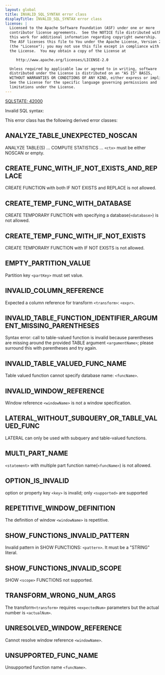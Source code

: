 ```yaml
---
layout: global
title: INVALID_SQL_SYNTAX error class
displayTitle: INVALID_SQL_SYNTAX error class
license: |
  Licensed to the Apache Software Foundation (ASF) under one or more
  contributor license agreements.  See the NOTICE file distributed with
  this work for additional information regarding copyright ownership.
  The ASF licenses this file to You under the Apache License, Version 2.0
  (the "License"); you may not use this file except in compliance with
  the License.  You may obtain a copy of the License at

     http://www.apache.org/licenses/LICENSE-2.0

  Unless required by applicable law or agreed to in writing, software
  distributed under the License is distributed on an "AS IS" BASIS,
  WITHOUT WARRANTIES OR CONDITIONS OF ANY KIND, either express or implied.
  See the License for the specific language governing permissions and
  limitations under the License.
---
```


[SQLSTATE: 42000](sql-error-conditions-sqlstates.html#class-42-syntax-error-or-access-rule-violation)

Invalid SQL syntax:

This error class has the following derived error classes:

## ANALYZE_TABLE_UNEXPECTED_NOSCAN

ANALYZE TABLE(S) ... COMPUTE STATISTICS ... `<ctx>` must be either NOSCAN or empty.

## CREATE_FUNC_WITH_IF_NOT_EXISTS_AND_REPLACE

CREATE FUNCTION with both IF NOT EXISTS and REPLACE is not allowed.

## CREATE_TEMP_FUNC_WITH_DATABASE

CREATE TEMPORARY FUNCTION with specifying a database(`<database>`) is not allowed.

## CREATE_TEMP_FUNC_WITH_IF_NOT_EXISTS

CREATE TEMPORARY FUNCTION with IF NOT EXISTS is not allowed.

## EMPTY_PARTITION_VALUE

Partition key `<partKey>` must set value.

## INVALID_COLUMN_REFERENCE

Expected a column reference for transform `<transform>`: `<expr>`.

## INVALID_TABLE_FUNCTION_IDENTIFIER_ARGUMENT_MISSING_PARENTHESES

Syntax error: call to table-valued function is invalid because parentheses are missing around the provided TABLE argument `<argumentName>`; please surround this with parentheses and try again.

## INVALID_TABLE_VALUED_FUNC_NAME

Table valued function cannot specify database name: `<funcName>`.

## INVALID_WINDOW_REFERENCE

Window reference `<windowName>` is not a window specification.

## LATERAL_WITHOUT_SUBQUERY_OR_TABLE_VALUED_FUNC

LATERAL can only be used with subquery and table-valued functions.

## MULTI_PART_NAME

`<statement>` with multiple part function name(`<funcName>`) is not allowed.

## OPTION_IS_INVALID

option or property key `<key>` is invalid; only `<supported>` are supported

## REPETITIVE_WINDOW_DEFINITION

The definition of window `<windowName>` is repetitive.

## SHOW_FUNCTIONS_INVALID_PATTERN

Invalid pattern in SHOW FUNCTIONS: `<pattern>`. It must be a "STRING" literal.

## SHOW_FUNCTIONS_INVALID_SCOPE

SHOW `<scope>` FUNCTIONS not supported.

## TRANSFORM_WRONG_NUM_ARGS

The transform`<transform>` requires `<expectedNum>` parameters but the actual number is `<actualNum>`.

## UNRESOLVED_WINDOW_REFERENCE

Cannot resolve window reference `<windowName>`.

## UNSUPPORTED_FUNC_NAME

Unsupported function name `<funcName>`.


